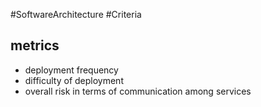#SoftwareArchitecture #Criteria 
## metrics
- deployment frequency
- difficulty of deployment 
- overall risk in terms of communication among services
